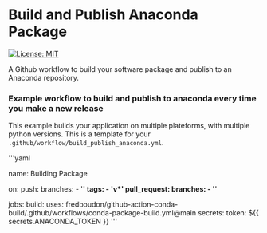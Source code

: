 # Build and Publish Anaconda Package
[![License: MIT](https://img.shields.io/badge/License-MIT-yellow.svg)](https://opensource.org/licenses/MIT)

A Github workflow to build your software package and publish to an Anaconda repository. 

### Example workflow to build and publish to anaconda every time you make a new release

This example builds your application on multiple plateforms, with multiple python versions. This is a template for your `.github/workflow/build_publish_anaconda.yml`.


'''yaml


name: Building Package

on:
  push:
    branches: 
      - '**'
    tags:
      - 'v*'
  pull_request:
    branches: 
      - '**'


jobs:
  build:
    uses: fredboudon/github-action-conda-build/.github/workflows/conda-package-build.yml@main
    secrets: 
      token: ${{ secrets.ANACONDA_TOKEN }}
'''
